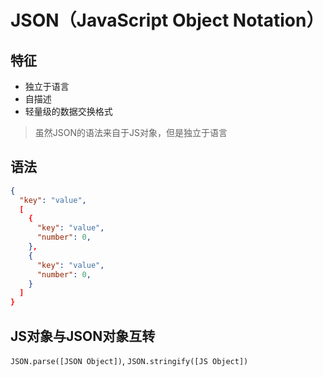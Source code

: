 # JSON（JavaScript Object Notation）

## 特征

- 独立于语言
- 自描述
- 轻量级的数据交换格式

> 虽然JSON的语法来自于JS对象，但是独立于语言

## 语法

```json
{
  "key": "value",
  [
    {
      "key": "value",
      "number": 0,
    },
    {
      "key": "value",
      "number": 0,
    }
  ]
}
```

## JS对象与JSON对象互转

`JSON.parse([JSON Object])`, `JSON.stringify([JS Object])`

